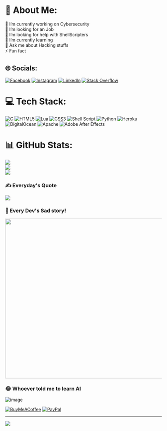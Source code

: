 # 💫 About Me:
🔭 I’m currently working on Cybersecurity <br>👯 I’m looking for an Job<br>🤝 I’m looking for help with ShellScripters <br>🌱 I’m currently learning<br>💬 Ask me about Hacking stuffs<br>⚡ Fun fact


## 🌐 Socials:
[![Facebook](https://img.shields.io/badge/Facebook-%231877F2.svg?logo=Facebook&logoColor=white)](https://facebook.com/monst8r) [![Instagram](https://img.shields.io/badge/Instagram-%23E4405F.svg?logo=Instagram&logoColor=white)](https://instagram.com/mrmajhi69) [![LinkedIn](https://img.shields.io/badge/LinkedIn-%230077B5.svg?logo=linkedin&logoColor=white)](https://linkedin.com/in/nilangshu-majhi-732856202) [![Stack Overflow](https://img.shields.io/badge/-Stackoverflow-FE7A16?logo=stack-overflow&logoColor=white)](https://stackoverflow.com/users/nilangshu-majhi) 

# 💻 Tech Stack:
![C](https://img.shields.io/badge/c-%2300599C.svg?style=flat&logo=c&logoColor=white) ![HTML5](https://img.shields.io/badge/html5-%23E34F26.svg?style=flat&logo=html5&logoColor=white) ![Lua](https://img.shields.io/badge/lua-%232C2D72.svg?style=flat&logo=lua&logoColor=white) ![CSS3](https://img.shields.io/badge/css3-%231572B6.svg?style=flat&logo=css3&logoColor=white) ![Shell Script](https://img.shields.io/badge/shell_script-%23121011.svg?style=flat&logo=gnu-bash&logoColor=white) ![Python](https://img.shields.io/badge/python-3670A0?style=flat&logo=python&logoColor=ffdd54) ![Heroku](https://img.shields.io/badge/heroku-%23430098.svg?style=flat&logo=heroku&logoColor=white) ![DigitalOcean](https://img.shields.io/badge/DigitalOcean-%230167ff.svg?style=flat&logo=digitalOcean&logoColor=white) ![Apache](https://img.shields.io/badge/apache-%23D42029.svg?style=flat&logo=apache&logoColor=white) ![Adobe After Effects](https://img.shields.io/badge/Adobe%20After%20Effects-9999FF.svg?style=flat&logo=Adobe%20After%20Effects&logoColor=white)
# 📊 GitHub Stats:
![](https://github-readme-stats.vercel.app/api?username=monster8d&theme=radical&hide_border=false&include_all_commits=true&count_private=true)<br/>
![](https://github-readme-streak-stats.herokuapp.com/?user=monster8d&theme=radical&hide_border=false)<br/>
![](https://github-readme-stats.vercel.app/api/top-langs/?username=monster8d&theme=radical&hide_border=false&include_all_commits=true&count_private=true&layout=compact)

### ✍️ Everyday's Quote
![](https://quotes-github-readme.vercel.app/api?type=horizontal&theme=radical)

### 🥺 Every Dev's Sad story!
<img src="https://random-memer.herokuapp.com/" width="512px"/>

### 😂 Whoever told me to learn AI
![image](https://user-images.githubusercontent.com/67144582/180591440-7d9d4553-eff3-49ef-bd79-2ecdcde8d893.png)<br>

[![BuyMeACoffee](https://img.shields.io/badge/Buy%20Me%20a%20Coffee-ffdd00?style=for-the-badge&logo=buy-me-a-coffee&logoColor=black)](https://buymeacoffee.com/monst8r) [![PayPal](https://img.shields.io/badge/Paytm-Donate%20Me-blue00457C?style=for-the-badge&logo=paytm&logoColor=white)](https://paytm.me/j3o-PBj) 


---
[![](https://visitcount.itsvg.in/api?id=monster8d&icon=0&color=0)](https://visitcount.itsvg.in)
